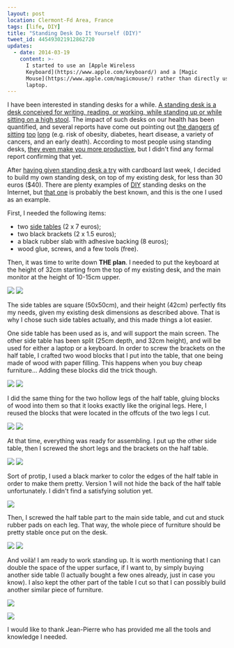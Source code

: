 ```yaml
---
layout: post
location: Clermont-Fd Area, France
tags: [life, DIY]
title: "Standing Desk Do It Yourself (DIY)"
tweet_id: 445493021912862720
updates:
  - date: 2014-03-19
    content: >-
      I started to use an [Apple Wireless
      Keyboard](https://www.apple.com/keyboard/) and a [Magic
      Mouse](https://www.apple.com/magicmouse/) rather than directly using my
      laptop.
---
```


I have been interested in standing desks for a while. [A standing desk is a desk
conceived for writing, reading, or working, while standing up or while sitting
on a high stool](http://en.wikipedia.org/wiki/Standing_desk). The impact of such
desks on our health has been quantified, and several reports have come out
pointing out [the
dangers](http://www.huffingtonpost.com/chris-kresser/sitting-health_b_2897289.html)
[of
sitting](http://healthland.time.com/2011/04/13/the-dangers-of-sitting-at-work%E2%80%94and-standing/)
[too](http://www.nytimes.com/2011/04/17/magazine/mag-17sitting-t.html)
[long](http://mashable.com/2011/05/09/sitting-down-infographic/) (e.g. risk
of obesity, diabetes, heart disease, a variety of cancers, and an early death).
According to most people using standing desks, [they even make you more
productive](http://readwrite.com/2013/09/26/standing-desks-productivity), but I
didn't find any formal report confirming that yet.

After [having given standing desk a
try](https://twitter.com/couac/status/443674631892123649) with cardboard last
week, I decided to build my own standing desk, on top of my existing desk, for
less than 30 euros (\$40). There are plenty examples of
[DIY](http://en.wikipedia.org/wiki/Do_it_yourself) standing desks on the
Internet, but [that
one](http://iamnotaprogrammer.com/Ikea-Standing-desk-for-22-dollars.html) is
probably the best known, and this is the one I used as an example.

First, I needed the following items:

- two [side tables](http://www.but.fr/produits/43394/Table-basse-NEXT-2-wenge.html) (2 x 7 euros);
- two black brackets (2 x 1.5 euros);
- a black rubber slab with adhesive backing (8 euros);
- wood glue, screws, and a few tools (free).

Then, it was time to write down **THE plan**. I needed to put the keyboard
at the height of 32cm starting from the top of my existing desk, and the main
monitor at the height of 10-15cm upper.

<p class="aligned-images">
    <a href="/images/posts/standing-desk/items.jpg"><img src="/images/posts/standing-desk/items_small.jpg" /></a>
    <a href="/images/posts/standing-desk/the-plan.jpg"><img src="/images/posts/standing-desk/the-plan_small.jpg" /></a>
</p>

The side tables are square (50x50cm), and their height (42cm) perfectly fits my
needs, given my existing desk dimensions as described above. That is why I chose
such side tables actually, and this made things a lot easier.

One side table has been used as is, and will support the main screen. The other
side table has been split (25cm depth, and 32cm height), and will be used for
either a laptop or a keyboard.
In order to screw the brackets on the half table, I crafted two wood blocks that
I put into the table, that one being made of wood with paper filling. This
happens when you buy cheap furniture... Adding these blocks did the trick
though.

<p class="aligned-images">
    <a href="/images/posts/standing-desk/half-table.jpg"><img src="/images/posts/standing-desk/half-table_small.jpg" /></a>
    <a href="/images/posts/standing-desk/blocks.jpg"><img src="/images/posts/standing-desk/blocks_small.jpg" /></a>
</p>

I did the same thing for the two hollow legs of the half table, gluing blocks of
wood into them so that it looks exactly like the original legs. Here, I reused
the blocks that were located in the offcuts of the two legs I cut.

<p class="aligned-images">
    <a href="/images/posts/standing-desk/legs.jpg"><img src="/images/posts/standing-desk/legs_small.jpg" /></a>
    <a href="/images/posts/standing-desk/wood-block-legs.jpg"><img src="/images/posts/standing-desk/wood-block-legs_small.jpg" /></a>
</p>

At that time, everything was ready for assembling. I put up the other side
table, then I screwed the short legs and the brackets on the half table.

<p class="aligned-images">
    <a href="/images/posts/standing-desk/table.jpg"><img src="/images/posts/standing-desk/table_small.jpg" /></a>
    <a href="/images/posts/standing-desk/blocks-and-brackets.jpg"><img src="/images/posts/standing-desk/blocks-and-brackets_small.jpg" /></a>
</p>

Sort of protip, I used a black marker to color the edges of the half table in
order to make them pretty. Version 1 will not hide the back of the half table
unfortunately. I didn't find a satisfying solution yet.

[![](/images/posts/standing-desk/black-marker_small.jpg)](/images/posts/standing-desk/black-marker.jpg)

Then, I screwed the half table part to the main side table, and cut and stuck
rubber pads on each leg. That way, the whole piece of furniture should be pretty
stable once put on the desk.

<p class="aligned-images">
    <a href="/images/posts/standing-desk/assembling.jpg"><img src="/images/posts/standing-desk/assembling_small.jpg" /></a>
    <a href="/images/posts/standing-desk/rubber-pads.jpg"><img src="/images/posts/standing-desk/rubber-pads_small.jpg" /></a>
</p>

And voilà! I am ready to work standing up. It is worth mentioning that I can
double the space of the upper surface, if I want to, by simply buying another
side table (I actually bought a few ones already, just in case you know). I also
kept the other part of the table I cut so that I can possibly build another
similar piece of furniture.

[![](/images/posts/standing-desk/final-front_small.jpg)](/images/posts/standing-desk/final-front.jpg)

[![](/images/posts/standing-desk/final-back_small.jpg)](/images/posts/standing-desk/final-back.jpg)

I would like to thank Jean-Pierre who has provided me all the tools and
knowledge I needed.
